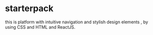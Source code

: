 # starterpack
 this is platform with intuitive navigation and stylish design elements , by using CSS and HTML and ReactJS.
